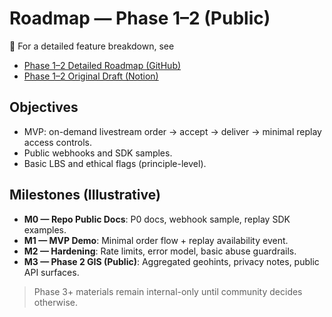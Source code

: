 


# Roadmap — Phase 1–2 (Public)

📄 For a detailed feature breakdown, see  
- [Phase 1–2 Detailed Roadmap (GitHub)](./phase-1-2-detailed.md)  
- [Phase 1–2 Original Draft (Notion)](https://www.notion.so/TapLive-Roadmap-Phase-1-2-289943c0201980f4a78aeb7cc191c17a?source=copy_link)

## Objectives
- MVP: on-demand livestream order → accept → deliver → minimal replay access controls.
- Public webhooks and SDK samples.
- Basic LBS and ethical flags (principle-level).

## Milestones (Illustrative)
- **M0 — Repo Public Docs**: P0 docs, webhook sample, replay SDK examples.
- **M1 — MVP Demo**: Minimal order flow + replay availability event.
- **M2 — Hardening**: Rate limits, error model, basic abuse guardrails.
- **M3 — Phase 2 GIS (Public)**: Aggregated geohints, privacy notes, public API surfaces.

> Phase 3+ materials remain internal-only until community decides otherwise.
